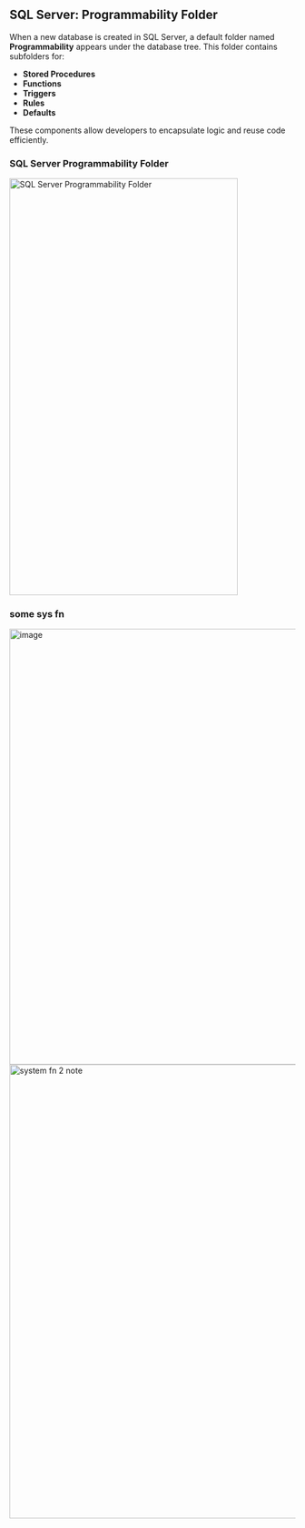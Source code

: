 ## SQL Server: Programmability Folder

When a new database is created in SQL Server, a default folder named **Programmability** appears under the database tree. This folder contains subfolders for:

- **Stored Procedures**
- **Functions**
- **Triggers**
- **Rules**
- **Defaults**

These components allow developers to encapsulate logic and reuse code efficiently.

### SQL Server Programmability Folder

<img width="402" height="733" alt="SQL Server Programmability Folder" src="https://github.com/user-attachments/assets/4267899a-64ae-4bd6-aea6-d964cfe0d8dd" />

### some sys fn
<img width="1686" height="766" alt="image" src="https://github.com/user-attachments/assets/b4082dc9-6158-4638-82dc-4a46a90ee9ca" />

<img width="1916" height="798" alt="system fn 2  note" src="https://github.com/user-attachments/assets/4ba96d93-dad4-4f4d-a0d1-092b9aca0b3e" />
